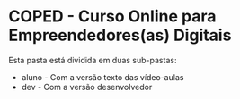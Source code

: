 # COPED - Curso Online para Empreendedores(as) Digitais

Esta pasta está dividida em duas sub-pastas:

* aluno - Com a versão texto das vídeo-aulas
* dev - Com a versão desenvolvedor
